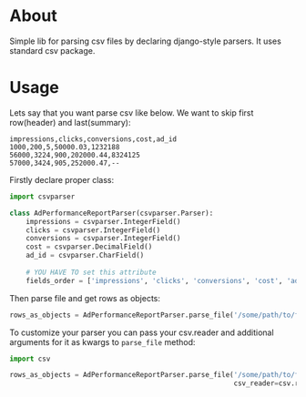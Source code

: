 # About
Simple lib for parsing csv files by declaring django-style parsers.
It uses standard csv package.

# Usage
Lets say that you want parse csv like below. We want to skip first row(header) and last(summary):

```
impressions,clicks,conversions,cost,ad_id
1000,200,5,50000.03,1232188
56000,3224,900,202000.44,8324125
57000,3424,905,252000.47,--
```

Firstly declare proper class:

```python
import csvparser

class AdPerformanceReportParser(csvparser.Parser):
    impressions = csvparser.IntegerField()
    clicks = csvparser.IntegerField()
    conversions = csvparser.IntegerField()
    cost = csvparser.DecimalField()
    ad_id = csvparser.CharField()
    
    # YOU HAVE TO set this attribute
    fields_order = ['impressions', 'clicks', 'conversions', 'cost', 'ad_id']
```

Then parse file and get rows as objects:

```python
rows_as_objects = AdPerformanceReportParser.parse_file('/some/path/to/file', start_from_line=2, end_at_line=3)  # parse_file returns iterator 
```

To customize your parser you can pass your csv.reader and additional arguments for it as kwargs to `parse_file` method:
```python
import csv

rows_as_objects = AdPerformanceReportParser.parse_file('/some/path/to/file', start_from_line=2, end_at_line=3,
                                                       csv_reader=csv.reader, delimiter=';', quotechar='|') 
```
